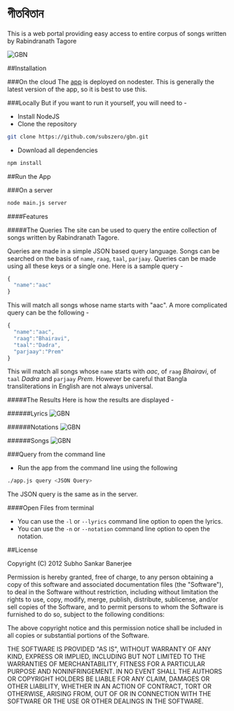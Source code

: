 গীতবিতান
=============


This is a web portal providing easy access to entire corpus of songs written by Rabindranath Tagore

![GBN](https://raw.github.com/subszero/gbn/master/README_files/gbn.png)


##Installation

###On the cloud
The [app](http://gbn.nodester.com/) is deployed on nodester. This is generally the latest version of the app, so it is best to use this.

###Locally
But if you want to run it yourself, you will need to -

* Install NodeJS
* Clone the repository

```bash
git clone https://github.com/subszero/gbn.git
```

* Download all dependencies

```bash
npm install
```

##Run the App

###On a server

```bash
node main.js server
```

####Features

#####The Queries
The site can be used to query the entire collection of songs written by Rabindranath Tagore.

Queries are made in a simple JSON based query language. Songs can be searched on the basis of `name`, `raag`, `taal`, `parjaay`. Queries can be made using all these keys or a single one. Here is a sample query -

```javascript
{
  "name":"aac"
}
```

This will match all songs whose name starts with "aac". A more complicated query can be the following -

```javascript
{
  "name":"aac",
  "raag":"Bhairavi",
  "taal":"Dadra",
  "parjaay":"Prem"
}
```

This will match all songs whose `name` starts with *aac*, of `raag` *Bhairavi*, of `taal` *Dadra* and `parjaay` *Prem*. However be careful that Bangla transliterations in English are not always universal.

#####The Results
Here is how the results are displayed -

######Lyrics
![GBN](https://raw.github.com/subszero/gbn/master/README_files/lyrics.png)

######Notations
![GBN](https://raw.github.com/subszero/gbn/master/README_files/notations.png)

######Songs
![GBN](https://raw.github.com/subszero/gbn/master/README_files/youtube.png)


###Query from the command line

* Run the app from the command line using the following

```bash
./app.js query <JSON Query>
```

The JSON query is the same as in the server.

####Open Files from terminal
* You can use the `-l` or `--lyrics` command line option to open the lyrics.
* You can use the `-n` or `--notation` command line option to open the notation.

##License

Copyright (C) 2012 Subho Sankar Banerjee

Permission is hereby granted, free of charge, to any person obtaining a copy of this software and associated documentation files (the "Software"), to deal in the Software without restriction, including without limitation the rights to use, copy, modify, merge, publish, distribute, sublicense, and/or sell copies of the Software, and to permit persons to whom the Software is furnished to do so, subject to the following conditions:

The above copyright notice and this permission notice shall be included in all copies or substantial portions of the Software.

THE SOFTWARE IS PROVIDED "AS IS", WITHOUT WARRANTY OF ANY KIND, EXPRESS OR IMPLIED, INCLUDING BUT NOT LIMITED TO THE WARRANTIES OF MERCHANTABILITY, FITNESS FOR A PARTICULAR PURPOSE AND NONINFRINGEMENT. IN NO EVENT SHALL THE AUTHORS OR COPYRIGHT HOLDERS BE LIABLE FOR ANY CLAIM, DAMAGES OR OTHER LIABILITY, WHETHER IN AN ACTION OF CONTRACT, TORT OR OTHERWISE, ARISING FROM, OUT OF OR IN CONNECTION WITH THE SOFTWARE OR THE USE OR OTHER DEALINGS IN THE SOFTWARE.
